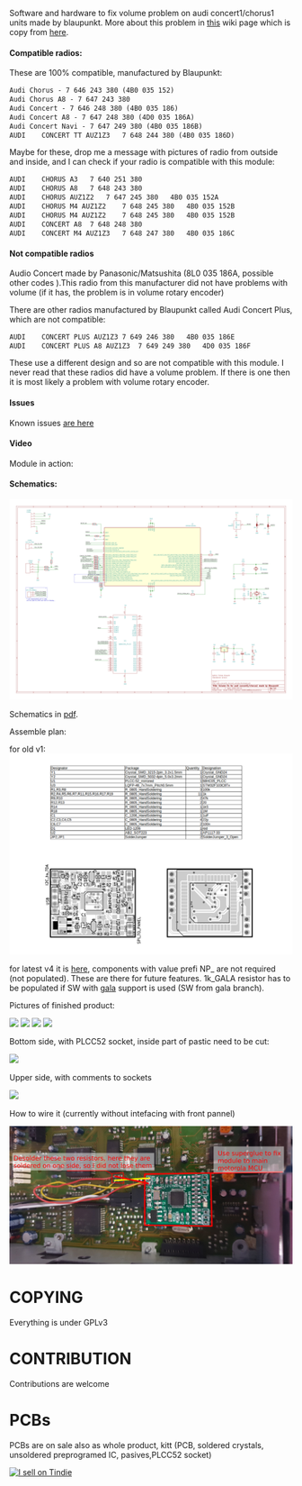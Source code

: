 Software and hardware to fix volume problem on audi concert1/chorus1 units made by blaupunkt. More about this problem in [this](https://github.com/tomaskovacik/audi_concert1_chorus1_volume_fix/wiki/Problem-of-Some-AUDI-Chorus-and-AUDI-Concert-Autoradio-Models,-or-%22Delayed-Action-Mine%22-from-Blaupunkt-Company) wiki page which is copy from [here](https://web.archive.org/web/20071017195907/http://erta.ru/review/chorus-problem_eng.shtml).

#### Compatible radios:

These are 100% compatible, manufactured by Blaupunkt:
```
Audi Chorus - 7 646 243 380 (4B0 035 152)
Audi Chorus A8 - 7 647 243 380
Audi Concert - 7 646 248 380 (4B0 035 186)
Audi Concert A8 - 7 647 248 380 (4D0 035 186A)
Audi Concert Navi - 7 647 249 380 (4B0 035 186B)
AUDI	CONCERT TT AUZ1Z3	7 648 244 380 (4B0 035 186D)
```
Maybe for these, drop me a message with pictures of radio from outside and inside, and I can check if your radio is compatible with this module:
```
AUDI	CHORUS A3	7 640 251 380
AUDI	CHORUS A8	7 648 243 380
AUDI	CHORUS AUZ1Z2	7 647 245 380   4B0 035 152A
AUDI	CHORUS M4 AUZ1Z2	7 648 245 380   4B0 035 152B
AUDI	CHORUS M4 AUZ1Z2	7 648 245 380   4B0 035 152B
AUDI	CONCERT A8	7 648 248 380
AUDI	CONCERT M4 AUZ1Z3	7 648 247 380   4B0 035 186C
```
#### Not compatible radios

Audio Concert made by Panasonic/Matsushita (8L0 035 186A, possible other codes ).This radio from this manufacturer did not have problems with volume (if it has, the problem is in volume rotary encoder)

There are other radios manufactured by Blaupunkt called Audi Concert Plus, which are not compatible:
```
AUDI	CONCERT PLUS AUZ1Z3	7 649 246 380   4B0 035 186E
AUDI	CONCERT PLUS A8 AUZ1Z3	7 649 249 380   4D0 035 186F
```
These use a different design and so are not compatible with this module. I never read that these radios did have a volume problem. If there is one then it is most likely a problem with volume rotary encoder.


#### Issues
Known issues <a href="https://github.com/tomaskovacik/audi_concert1_chorus1_volume_fix/issues">are here</a>

#### Video
Module in action: <a href="https://youtu.be/YbFa_UYPMRQ"></a>

#### Schematics:

<img src="https://raw.githubusercontent.com/tomaskovacik/audi_concert1_chorus1_volume_fix/master/HW/audi_concert1_chorus1_volume_fix/audi_concert1_chorus1_volume_fix.png">


Schematics in <a href="https://github.com/tomaskovacik/audi_concert1_chorus1_volume_fix/blob/master/HW/audi_concert1_chorus1_volume_fix/audi_concert1_chorus1_volume_fix.pdf">pdf</a>.

Assemble plan:

for old v1:
<img src="https://raw.githubusercontent.com/tomaskovacik/audi_concert1_chorus1_volume_fix/master/HW/audi_concert1_chorus1_volume_fix/assemble_plan1_0.png">

for latest v4 it is <a href="https://tomaskovacik.github.io/audi_concert1_chorus1_volume_fix/HW/audi_concert1_chorus1_volume_fix/bom_v4_for_v1_code/ibom.html">here<a/>, components with value prefi NP_ are not required (not populated). These are there for future features. 1k_GALA resistor has to be populated if SW with <a href="https://github.com/tomaskovacik/audi_concert1_chorus1_volume_fix/blob/gala/SW/audi_volume_fix_stm32/audi_volume_fix_stm32.ino">gala</a> support is used (SW from gala branch).


Pictures of finished product:

<img src="https://raw.githubusercontent.com/tomaskovacik/audi_concert1_chorus1_volume_fix/master/Pics/20180906_180733.jpg">

<img src="https://raw.githubusercontent.com/tomaskovacik/audi_concert1_chorus1_volume_fix/master/Pics/20180906_180740.jpg">

<img src="https://raw.githubusercontent.com/tomaskovacik/audi_concert1_chorus1_volume_fix/master/Pics/20180906_180745.jpg">

<img src="https://raw.githubusercontent.com/tomaskovacik/audi_concert1_chorus1_volume_fix/master/Pics/20180906_180752.jpg">

Bottom side, with PLCC52 socket, inside part of pastic need to be cut:

<img src="https://raw.githubusercontent.com/tomaskovacik/audi_concert1_chorus1_volume_fix/master/Pics/20180906_180757.jpg">

Upper side, with comments to sockets

<img src="https://raw.githubusercontent.com/tomaskovacik/audi_concert1_chorus1_volume_fix/master/Pics/20180920_154234_comments.jpg">

How to wire it (currently without intefacing with front pannel)

<img src="https://raw.githubusercontent.com/tomaskovacik/audi_concert1_chorus1_volume_fix/master/Pics/20181003_170247.jpg">

# COPYING

Everything is under GPLv3

# CONTRIBUTION

Contributions are welcome

# PCBs

PCBs are on sale also as whole product, kitt (PCB, soldered crystals, unsoldered preprogramed IC, pasives,PLCC52 socket)

<a href="https://www.tindie.com/products/tomaskovacik/volume-fix-for-audi-concert1chorus1/"><img src="https://d2ss6ovg47m0r5.cloudfront.net/badges/tindie-larges.png" alt="I sell on Tindie" width="200" height="104"></a>
